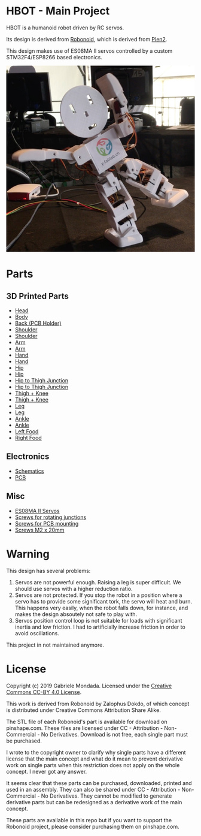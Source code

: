 # HBOT - Main Project

HBOT is a humanoid robot driven by RC servos.

Its design is derived from [Robonoid](https://www.youmagine.com/designs/humanoid-robot-robonoid-design-concept), which is derived from [Plen2](https://github.com/plenprojectcompany/PLEN2).

This design makes use of ES08MA II servos controlled by a custom STM32F4/ESP8266 based electronics.

![overview](https://raw.githubusercontent.com/gmondada/hbot-main/master/images/hbot-one-leg.jpg)

# Parts

## 3D Printed Parts

* [Head](face.stl)
* [Body](robonoid/bought-parts/Robonoid_BodyHudi.stl)
* [Back (PCB Holder)](pcb-holder.stl)
* [Shoulder](robonoid/bought-parts/project-humanoid-robot-robonoid-shoulder-by-zalophus-dokdo/Robonoid_ShoulderPitch_Left.stl)
* [Shoulder](robonoid/bought-parts/project-humanoid-robot-robonoid-shoulder-by-zalophus-dokdo/Robonoid_ShoulderPitch_Right.stl)
* [Arm](robonoid/bought-parts/project-humanoid-robot-robonoid-elbow-shoulder-by-zalophus-dokdo/Robonoid_ElbowShoulderRoll_Left.stl)
* [Arm](robonoid/bought-parts/project-humanoid-robot-robonoid-elbow-shoulder-by-zalophus-dokdo/Robonoid_ElbowShoulderRoll_Right.stl)
* [Hand](robonoid/bought-parts/project-humanoid-robot-robonoid-hands-by-zalophus-dokdo/Robonoid_Hand_Left.stl)
* [Hand](robonoid/bought-parts/project-humanoid-robot-robonoid-hands-by-zalophus-dokdo/Robonoid_Hand_Right.stl)
* [Hip](robonoid/bought-parts/project-humanoid-robot-robonoid-shoulder-by-zalophus-dokdo/Robonoid_HandWristShoulderPitchThighYawFoot_Left.stl)
* [Hip](robonoid/bought-parts/project-humanoid-robot-robonoid-shoulder-by-zalophus-dokdo/Robonoid_HandWristShoulderPitchThighYawFoot_Right.stl)
* [Hip to Thigh Junction](robonoid/bought-parts/project-humanoid-robot-robonoid-foot-thigh-by-zalophus-dokdo/Robonoid_FootRollPitchThighPitchRoll_Left.stl)
* [Hip to Thigh Junction](robonoid/bought-parts/project-humanoid-robot-robonoid-foot-thigh-by-zalophus-dokdo/Robonoid_FootRollPitchThighPitchRoll_Right.stl)
* [Thigh + Knee](robonoid/bought-parts/project-humanoid-robot-robonoid-knee-pitch-by-zalophus-dokdo/Robonoid_KneePitch_Left.stl)
* [Thigh + Knee](robonoid/bought-parts/project-humanoid-robot-robonoid-knee-pitch-by-zalophus-dokdo/Robonoid_KneePitch_Right.stl)
* [Leg](robonoid/bought-parts/project-humanoid-robot-robonoid-knee-by-zalophus-dokdo/Robonoid_Knee_Left.stl)
* [Leg](robonoid/bought-parts/project-humanoid-robot-robonoid-knee-by-zalophus-dokdo/Robonoid_Knee_Right.stl)
* [Ankle](robonoid/bought-parts/project-humanoid-robot-robonoid-foot-thigh-by-zalophus-dokdo/Robonoid_FootRollPitchThighPitchRoll_Left.stl)
* [Ankle](robonoid/bought-parts/project-humanoid-robot-robonoid-foot-thigh-by-zalophus-dokdo/Robonoid_FootRollPitchThighPitchRoll_Right.stl)
* [Left Food](robonoid/bought-parts/project-humanoid-robot-robonoid-foots-by-zalophus-dokdo/Robonoid_Foot_Left.stl)
* [Right Food](robonoid/bought-parts/project-humanoid-robot-robonoid-foots-by-zalophus-dokdo/Robonoid_Foot_Right.stl)

## Electronics

* [Schematics](https://github.com/gmondada/hbot-pcb/blob/master/doc/schematics.pdf)
* [PCB](https://github.com/gmondada/hbot-pcb)

## Misc

* [ES08MA II Servos](https://www.aliexpress.com/item/32676616118.html?spm=2114.12010615.8148356.1.693451a3jKN2M7)
* [Screws for rotating junctions](https://www.aliexpress.com/item/32980090161.html?spm=2114.search0104.3.2.71e0331fj3GsxM)
* [Screws for PCB mounting](https://www.aliexpress.com/item/32909008538.html?spm=a2g0s.9042311.0.0.27424c4dg2vKQ5)
* [Screws M2 x 20mm](https://www.aliexpress.com/item/32825288439.html?spm=a2g0s.9042311.0.0.27424c4dg2vKQ5)

# Warning

This design has several problems:
1. Servos are not powerful enough. Raising a leg is super difficult. We should use servos with a higher reduction ratio.
2. Servos are not protected. If you stop the robot in a position where a servo has to provide some significant tork, the servo will heat and burn. This happens very easily, when the robot falls down, for instance, and makes the design absoutely not safe to play with.
3. Servos position control loop is not suitable for loads with significant inertia and low friction. I had to artificially increase friction in order to avoid oscillations.

This project in not maintained anymore.

# License

Copyright (c) 2019 Gabriele Mondada.
Licensed under the [Creative Commons CC-BY 4.0 License](https://creativecommons.org/licenses/by/4.0/legalcode).

This work is derived from Robonoid by Zalophus Dokdo, of which concept is distributed under Creative Commons Attribution Share Alike.

The STL file of each Robonoid's part is available for download on pinshape.com. These files are licensed under CC - Attribution - Non-Commercial - No Derivatives. Download is not free, each single part must be purchased.

I wrote to the copyright owner to clarify why single parts have a different license that the main concept and what do it mean to prevent derivative work on single parts when this restriction does not apply on the whole concept. I never got any answer.

It seems clear that these parts can be purchased, downloaded, printed and used in an assembly. They can also be shared under CC - Attribution - Non-Commercial - No Derivatives. They cannot be modified to generate derivative parts but can be redesigned as a derivative work of the main concept.

These parts are available in this repo but if you want to support the Robonoid project, please consider purchasing them on pinshape.com.
